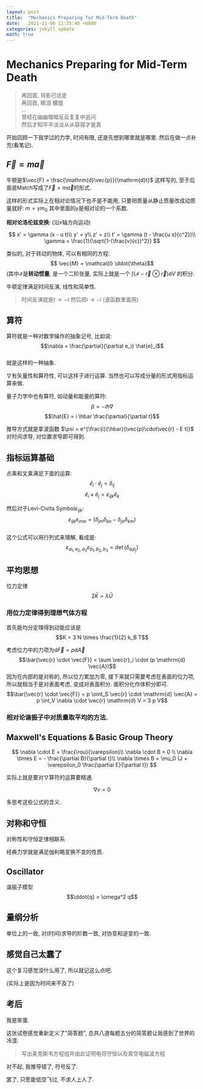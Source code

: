 ```yaml
---
layout: post
title:  "Mechanics Preparing for Mid-Term Death"
date:   2021-11-06 11:25:46 +0800
categories: jekyll update
math: true
---
```

# Mechanics Preparing for Mid-Term Death
> 再回首, 背影已远走  
> 再回首, 眼泪 朦胧  
> ...  
> 曾经在幽幽暗暗反反复复中追问  
> 然后才知平平淡淡从从容容才是真  

开始回顾一下我学过的力学, 时间有限, 还是先想到哪里就是哪里. 
然后在做一点补充(看笔记). 

## $\vec{F} = m \vec{a}$
牛顿是$\vec{F} = \frac{\mathrm{d}\vec{p}}{\mathrm{d}t}$
这样写的, 至于后面是Match写成了$\vec{F} = m \vec{a}$的形式. 

这样的形式实际上在相对论情况下也不是不能用, 
只要把质量从静止质量改成动质量就好: $m = \gamma m_0$
其中里面的$\gamma$是相对论的一个系数. 

**相对论洛伦兹变换**: (沿$x$轴方向运动)

$$
  x' = \gamma (x - u t)\\
  y' = y\\
  z' = z\\
  t' = \gamma (t - \frac{u x}{c^2})\\
  \gamma = \frac{1}{\sqrt{1-(\frac{v}{c})^2}}
$$

类似的, 对于转动的物体, 可以有相同的方程:   
$$ \vec{M} = \mathcal{I} \ddot{\theta}$$
(其中$\mathcal{I}$是**转动惯量**, 是一个二阶张量, 
实际上就是一个
$\int (\mathcal{I} - \vec{r} \otimes \vec{r}) \mathrm{d} V$
的积分. 

牛顿定律满足时间反演, 线性和简单性. 
> 时间反演就是$t \rightarrow -t$
> 然后把$i \rightarrow -i$
> (波函数里面用)

## 算符
算符就是一种对数学操作的抽象记号, 比如说:  
$$\nabla = \frac{\partial}{\partial e_i} \hat{e}_i$$  
就是这样的一种抽象. 

$\nabla$有矢量性和算符性, 可以这样子进行运算. 
当然也可以写成分量的形式用指标运算来做. 

量子力学中也有算符, 如动量和能量的算符: 
$$\hat{p} = -i \hbar \nabla$$
$$\hat{E} = i \hbar \frac{\partial}{\partial t}$$

推导方式就是拿波函数
$\psi = e^{\frac{i}{\hbar}(\vec{p}\cdot\vec{r} - E t)}$
对时间求导, 对位置求导即可得到. 

## 指标运算基础
点乘和叉乘满足下面的运算:  
$$ \hat{e}_i \cdot \hat{e}_j = \delta_{i j}$$
$$ \hat{e}_i \times \hat{e}_j 
  = \varepsilon_{i j k} \hat{e}_k$$

然后对于Levi-Civita Symbol$\varepsilon_{i j k}$:  
$$\varepsilon_{i j k} \varepsilon_{i m n}
  = (\delta_{j m}\delta_{k n}- \delta_{j n}\delta_{k m})$$  
这个公式可以用行列式来理解, 看成是: 
$$ \varepsilon_{a_1, a_2, a_3} \varepsilon_{b_1, b_2, b_3}
  = \det (\delta_{a_i b_j}) $$

## 平均思想
位力定律
$$ 2 \bar{K} = \lambda \bar{U} $$

### 用位力定律得到理想气体方程
首先能均分定理得到动能应该是  
$$K = 3 N \times \frac{1}{2} k_B T$$

考虑位力中的力项为$\mathrm{d} \vec{F} = p \mathrm{d} \vec{A}$
$$\bar{\vec{r} \cdot \vec{F}} 
  = \sum \vec{r}_i \cdot (p \mathrm{d} \vec{A})$$
因为在内部的是对称的, 所以位力累加为零, 
接下来就只需要考虑在表面的位力项, 所以就相当于是对表面考虑, 
变成对表面积分. 面积分化作体积分即可. 
$$\bar{\vec{r} \cdot \vec{F}}
  = p \oint_S \vec{r} \cdot \mathrm{d} \vec{A}
  = p \int_V \nabla \cdot \vec{r} \mathrm{d} V 
  = 3 p V$$

### 相对论谐振子中对质量取平均的方法.

## Maxwell's Equations & Basic Group Theory
$$ 
  \nabla \cdot E = \frac{\rou}{\varepsilon}\\
  \nabla \cdot B = 0 \\
  \nabla \times E = - \frac{\partial B}{\partial t}\\
  \nabla \times B 
    = \mu_0 
      (J + \varepsilon_0 \frac{\partial E}{\partial t})
$$

实际上就是要对$\nabla$算符的运算要精通. 

$$ \nabla v = 0 $$

多思考这些公式的含义. 

## 对称和守恒
对称性和守恒定律相联系

经典力学就是满足伽利略变换不变的性质. 

## Oscillator
谐振子模型
$$\ddot{q} = \omega^2 q$$

## 量纲分析
单位上的一致, 对(时间)求导的阶数一致, 对协变和逆变的一致. 

## 感觉自己太蠢了
这个复习感觉没什么用了, 所以就记这么点吧. 

(实际上是因为时间来不及了)

## 考后
我是笨蛋. 

这张试卷感觉重新定义了"简答题", 
总共八道每题五分的简答题让我感到了世界的冷漠. 
> 写出麦克斯韦方程组并由此证明电荷守恒以及真空电磁波方程

对不起, 我推导错了, 符号反了. 

罢了, 只愿能低空飞过, 不求人上人了. 